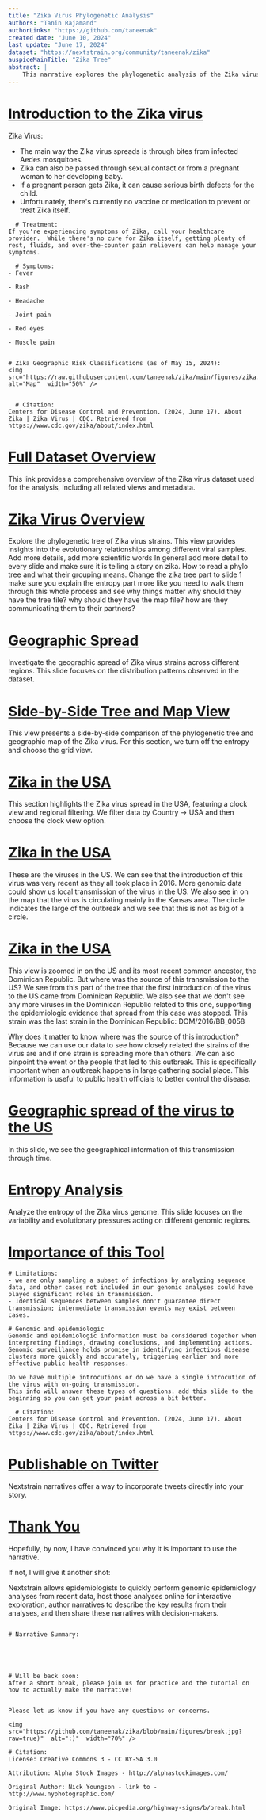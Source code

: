 ```yaml
---
title: "Zika Virus Phylogenetic Analysis"
authors: "Tanin Rajamand"
authorLinks: "https://github.com/taneenak"
created date: "June 10, 2024"
last update: "June 17, 2024"
dataset: "https://nextstrain.org/community/taneenak/zika"
auspiceMainTitle: "Zika Tree"
abstract: |
    This narrative explores the phylogenetic analysis of the Zika virus using Nextstrain. It includes slides on the tree, map views of the virus's evolution, and entropy analysis.
---
```


# [Introduction to the Zika virus](https://nextstrain.org/community/taneenak/zika)

Zika Virus: 
- The main way the Zika virus spreads is through bites from infected Aedes mosquitoes.
- Zika can also be passed through sexual contact or from a pregnant woman to her developing baby.
- If a pregnant person gets Zika, it can cause serious birth defects for the child.
- Unfortunately, there's currently no vaccine or medication to prevent or treat Zika itself.

```auspiceMainDisplayMarkdown
  # Treatment:
If you're experiencing symptoms of Zika, call your healthcare provider.  While there's no cure for Zika itself, getting plenty of rest, fluids, and over-the-counter pain relievers can help manage your symptoms.

  # Symptoms:
- Fever

- Rash

- Headache

- Joint pain

- Red eyes

- Muscle pain


# Zika Geographic Risk Classifications (as of May 15, 2024):
<img  src="https://raw.githubusercontent.com/taneenak/zika/main/figures/zika.png"  alt="Map"  width="50%" />


  # Citation:
Centers for Disease Control and Prevention. (2024, June 17). About Zika | Zika Virus | CDC. Retrieved from https://www.cdc.gov/zika/about/index.html

```

# [Full Dataset Overview](https://nextstrain.org/community/taneenak/zika?animate=2012-04-04,2016-11-04,0,0,30000&c=region)

This link provides a comprehensive overview of the Zika virus dataset used for the analysis, including all related views and metadata.

# [Zika Virus Overview](https://nextstrain.org/community/taneenak/zika?d=tree&p=full)

Explore the phylogenetic tree of Zika virus strains. This view provides insights into the evolutionary relationships among different viral samples.
Add more details, add more scientific words
In general add more detail to every slide and make sure it is telling a story on zika. 
How to read a phylo tree and what their grouping means. 
Change the zika tree part to slide 1
make sure you explain the entropy part more 
like you need to walk them through this whole process and see why things matter
why should they have the tree file?
why should they have the map file?
how are they communicating them to their partners?


# [Geographic Spread](https://nextstrain.org/community/taneenak/zika?d=map&p=full)

Investigate the geographic spread of Zika virus strains across different regions. This slide focuses on the distribution patterns observed in the dataset.

# [Side-by-Side Tree and Map View](https://nextstrain.org/community/taneenak/zika?d=tree,map&p=grid)

This view presents a side-by-side comparison of the phylogenetic tree and geographic map of the Zika virus.
For this section, we turn off the entropy and choose the grid view. 

# [Zika in the USA](https://nextstrain.org/community/taneenak/zika?c=region&f_country=USA&l=clock)
This section highlights the Zika virus spread in the USA, featuring a clock view and regional filtering.
We filter data by Country -> USA and then choose the clock view option.

# [Zika in the USA](https://nextstrain.org/community/taneenak/zika?d=tree,map&f_country=USA&p=grid)
These are the viruses in the US.
We can see that the introduction of this virus was very recent as they all took place in 2016.
More genomic data could show us local transmission of the virus in the US. 
We also see in on the map that the virus is circulating mainly in the Kansas area.
The circle indicates the large of the outbreak and we see that this is not as big of a circle. 

# [Zika in the USA](https://nextstrain.org/community/taneenak/zika?d=tree&f_country=USA,Dominican%20Republic&p=full)
This view is zoomed in on the US and its most recent common ancestor, the Dominican Republic. 
But where was the source of this transmission to the US? We see from this part of the tree that the first introduction of the virus to the US came from Dominican Republic.
We also see that we don't see any more viruses in the Dominican Republic related to this one, supporting the epidemiologic evidence that spread from this case was stopped. This strain was the last strain in the Dominican Republic: DOM/2016/BB_0058 

Why does it matter to know where was the source of this introduction? Because we can use our data to see how closely related the strains of the virus are and if one strain is spreading more than others. We can also pinpoint the event or the people that led to this outbreak. This is specifically important when an outbreak happens in large gathering social place. 
This information is useful to public health officials to better control the disease. 

# [Geographic spread of the virus to the US](https://nextstrain.org/community/taneenak/zika?animate=2015-04-20,2016-09-30,1,1,30000&d=map&f_country=USA,Dominican%20Republic&p=full)
In this slide, we see the geographical information of this transmission through time. 

# [Entropy Analysis](https://nextstrain.org/community/taneenak/zika?d=entropy&p=full)

Analyze the entropy of the Zika virus genome. This slide focuses on the variability and evolutionary pressures acting on different genomic regions.


# [Importance of this Tool](https://nextstrain.org/community/taneenak/zika)

```auspiceMainDisplayMarkdown
# Limitations: 
- we are only sampling a subset of infections by analyzing sequence data, and other cases not included in our genomic analyses could have played significant roles in transmission.
- Identical sequences between samples don't guarantee direct transmission; intermediate transmission events may exist between cases.

# Genomic and epidemiologic
Genomic and epidemiologic information must be considered together when interpreting findings, drawing conclusions, and implementing actions. Genomic surveillance holds promise in identifying infectious disease clusters more quickly and accurately, triggering earlier and more effective public health responses.

Do we have multiple introcutions or do we have a single introcution of the virus with on-going transmission.
This info will answer these types of questions. add this slide to the beginning so you can get your point across a bit better. 

  # Citation:
Centers for Disease Control and Prevention. (2024, June 17). About Zika | Zika Virus | CDC. Retrieved from https://www.cdc.gov/zika/about/index.html

```

# [Publishable on Twitter](https://nextstrain.org/community/taneenak/zika?c=region&d=tree&l=radial&p=full)
Nextstrain narratives offer a way to incorporate tweets directly into your story. 

# [Thank You](https://nextstrain.org/community/taneenak/zika)

Hopefully, by now, I have convinced you why it is important to use the narrative.


If not, I will give it another shot:


Nextstrain allows epidemiologists to quickly perform genomic epidemiology analyses from recent data, host those analyses online for interactive exploration, author narratives to describe the key results from their analyses, and then share these narratives with decision-makers.​


```auspiceMainDisplayMarkdown

# Narrative Summary:





# Will be back soon:
After a short break, please join us for practice and the tutorial on how to actually make the narrative!


Please let us know if you have any questions or concerns.

<img  src="https://github.com/taneenak/zika/blob/main/figures/break.jpg?raw=true)"  alt=":)"  width="70%" />

# Citation: 
License: Creative Commons 3 - CC BY-SA 3.0

Attribution: Alpha Stock Images - http://alphastockimages.com/

Original Author: Nick Youngson - link to - http://www.nyphotographic.com/

Original Image: https://www.picpedia.org/highway-signs/b/break.html


```


